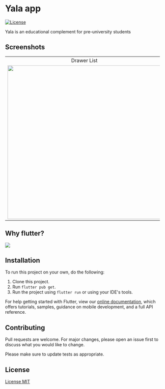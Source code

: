 # Yala app


[![License](http://img.shields.io/:license-mit-blue.svg)](http://doge.mit-license.org)


Yala is an educational complement for pre-university students

## Screenshots

|     |     |
| :-: | :-: |
|  Drawer List | Home Screen |
| <img src="./assets/toReadme/drawer.gif" height="500" /> | <img src="./assets/toReadme/home.gif" height="500" /> | 

## Why flutter?

![](https://res.cloudinary.com/practicaldev/image/fetch/s--fNF5kHce--/c_limit%2Cf_auto%2Cfl_progressive%2Cq_66%2Cw_880/https://dev-to-uploads.s3.amazonaws.com/i/j0nesadfz9fifxyd15mr.gif)

## Installation

To run this project on your own, do the following: 
1. Clone this project.
2. Run `flutter pub get`.
3. Run the project using `flutter run` or using your IDE's tools.

For help getting started with Flutter, view our
[online documentation](https://flutter.dev/docs), which offers tutorials,
samples, guidance on mobile development, and a full API reference.

## Contributing
Pull requests are welcome. For major changes, please open an issue first to discuss what you would like to change.

Please make sure to update tests as appropriate.

## License
[License MIT](https://choosealicense.com/licenses/mit/)
